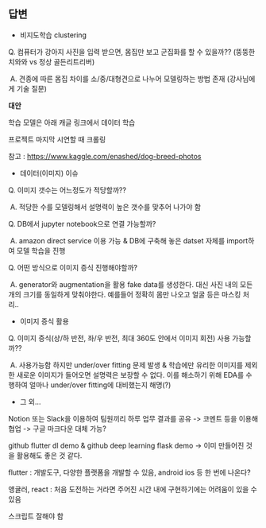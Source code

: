 ## 답변

- 비지도학습 clustering

Q. 컴퓨터가 강아지 사진을 입력 받으면, 몸집만 보고 군집화를 할 수 있을까?? (뚱뚱한 치와와 vs 정상 골든리트리버)

​	A. 견종에 따른 몸집 차이를 소/중/대형견으로 나누어 모델링하는 방법 존재 (강사님에게 기술 질문)



**대안**

학습 모델은 아래 캐글 링크에서 데이터 학습

프로젝트 마지막 시연할 때 크롤링

참고 : https://www.kaggle.com/enashed/dog-breed-photos



- 데이터(이미지) 이슈

Q. 이미지 갯수는 어느정도가 적당할까??

​	A. 적당한 수를 모델링해서 설명력이 높은 갯수를 맞추어 나가야 함

Q. DB에서 jupyter notebook으로 연결 가능할까?

​	A. amazon direct service 이용 가능 & DB에 구축해 놓은 datset 자체를 import하여 모델 학습을 진행

Q. 어떤 방식으로 이미지 증식 진행해야할까?

​	A. generator와 augmentation을 활용 fake data를 생성한다. 대신 사진 내의 모든 개의 크기를 동일하게 맞춰야한다. 예를들어 정확히 몸만 나오고 얼굴 등은 마스킹 처리..



- 이미지 증식 활용

Q. 이미지 증식(상/하 반전, 좌/우 반전, 최대 360도 안에서 이미지 회전) 사용 가능할까??

​	A. 사용가능함 하지만 under/over fitting 문제 발생 & 학습에만 유리한 이미지를 제외한 새로운 이미지가 들어오면 설명력은 보장할 수 없다. 이를 해소하기 위해 EDA를 수행하여 얼마나 under/over fitting에 대비했는지 해명(?)



- 그 외...

Notion 또는 Slack을 이용하여 팀원끼리 하루 업무 결과를 공유 -> 코멘트 등을 이용해 협업 -> 구글 마크다운 대체 가능?

github flutter dl demo & github deep learning flask demo -> 이미 만들어진 것을 활용해도 좋은 것 같다.

flutter : 개발도구, 다양한 플랫폼을 개발할 수 있음, android ios 등 한 번에 나온다?

앵귤러, react : 처음 도전하는 거라면 주어진 시간 내에 구현하기에는 어려움이 있을 수 있음

스크립트 잘해야 함

























